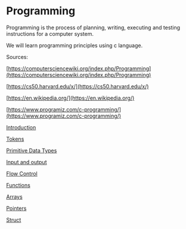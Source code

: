 # Programming

Programming is the process of planning, writing, executing and testing instructions for a computer system.

We will learn programming principles using c language.

Sources:

[https://computersciencewiki.org/index.php/Programming](https://computersciencewiki.org/index.php/Programming)

[https://cs50.harvard.edu/x/](https://cs50.harvard.edu/x/)

[https://en.wikipedia.org/](https://en.wikipedia.org/)

[https://www.programiz.com/c-programming/](https://www.programiz.com/c-programming/) 

[Introduction](Programming%20c727e2cb4b7c4f508ff5ebb848ab48d4/Introduction%208ea0569d8d464550bb3964fe793a33cf.md)

[Tokens](Programming%20c727e2cb4b7c4f508ff5ebb848ab48d4/Tokens%206ac8bbb708354fca89980c873837dac2.md)

[Primitive Data Types](Programming%20c727e2cb4b7c4f508ff5ebb848ab48d4/Primitive%20Data%20Types%205de22bc1f4144589baff1bece14c3ba9.md)

[Input and output](Programming%20c727e2cb4b7c4f508ff5ebb848ab48d4/Input%20and%20output%202d725f5d4e0d419a8d79f3243ca08642.md)

[Flow Control](Programming%20c727e2cb4b7c4f508ff5ebb848ab48d4/Flow%20Control%20aa13f842cab64d238ea1180f938e6b96.md)

[Functions](Programming%20c727e2cb4b7c4f508ff5ebb848ab48d4/Functions%20ff0f4eee687c453ebe8c4d9f6cff3c1e.md)

[Arrays](Programming%20c727e2cb4b7c4f508ff5ebb848ab48d4/Arrays%208f2989b857a642a6826cfbe525948a5b.md)

[Pointers](Programming%20c727e2cb4b7c4f508ff5ebb848ab48d4/Pointers%205cc9ed1a9eb547c2a691f36d8dd7925f.md)

[Struct](Programming%20c727e2cb4b7c4f508ff5ebb848ab48d4/Struct%20194a904218964ea59b7dccc1e91e2426.md)